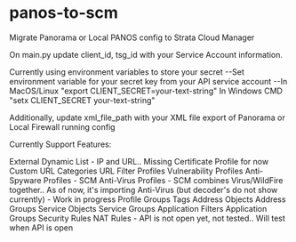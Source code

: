 # panos-to-scm
Migrate Panorama or Local PANOS config to Strata Cloud Manager


On main.py update client_id, tsg_id with your Service Account information.

Currently using environment variables to store your secret
--Set environment variable for your secret key from your API service account
--In MacOS/Linux "export CLIENT_SECRET=your-text-string" In Windows CMD "setx CLIENT_SECRET your-text-string"

Additionally, update xml_file_path with your XML file export of Panorama or Local Firewall running config

Currently Support Features:

External Dynamic List - IP and URL.. Missing Certificate Profile for now
Custom URL Categories
URL Filter Profiles
Vulnerability Profiles
Anti-Spyware Profiles - SCM
Anti-Virus Profiles - SCM combines Virus/WildFire together.. As of now, it's importing Anti-Virus (but decoder's do not show currently) - Work in progress
Profile Groups
Tags
Address Objects
Address Groups
Service Objects
Service Groups
Application Filters
Application Groups
Security Rules
NAT Rules - API is not open yet, not tested.. Will test when API is open
